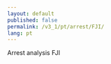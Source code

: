 ```yaml
---
layout: default
published: false
permalink: /v3_1/pt/arrest/FJI/
lang: pt
---
```


Arrest analysis FJI

